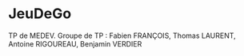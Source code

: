 JeuDeGo
=======

TP de MEDEV. Groupe de TP : Fabien FRANÇOIS, Thomas LAURENT, Antoine RIGOUREAU, Benjamin VERDIER
